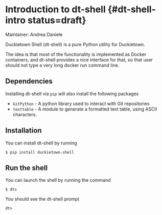 # Introduction to dt-shell {#dt-shell-intro status=draft}

Maintainer: Andrea Daniele

Duckietown Shell (dt-shell) is a pure Python utility for Duckietown.

The idea is that most of the functionality is implemented as Docker containers, and
dt-shell provides a nice interface for that, so that user should not type a very long
docker run command line.



## Dependencies

Installing dt-shell via `pip` will also install the following packages

- `GitPython` - A python library used to interact with Git repositories
- `texttable` - A module to generate a formatted text table, using ASCII characters.



## Installation

You can install dt-shell by running

    $ pip install duckietown-shell



## Run the shell

You can launch the shell by running the command

    $ dts

You should see the dt-shell prompt

```
dt>

```
